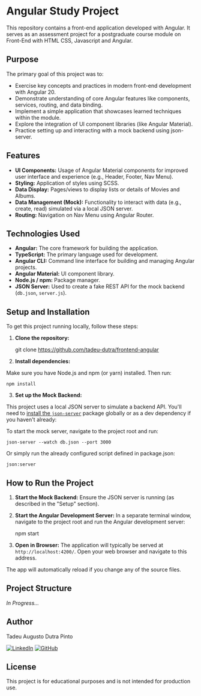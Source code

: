 # Angular Study Project

This repository contains a front-end application developed with Angular. It serves as an assessment project for a postgraduate course module on Front-End with HTML CSS, Javascript and Angular.

## Purpose

The primary goal of this project was to:

*   Exercise key concepts and practices in modern front-end development with Angular 20.
*   Demonstrate understanding of core Angular features like components, services, routing, and data binding.
*   Implement a simple application that showcases learned techniques within the module.
*   Explore the integration of UI component libraries (like Angular Material).
*   Practice setting up and interacting with a mock backend using json-server.

## Features

*   **UI Components:** Usage of Angular Material components for improved user interface and experience (e.g., Header, Footer, Nav Menu).
*   **Styling:** Application of styles using SCSS.
*   **Data Display:** Pages/views to display lists or details of Movies and Albums.
*   **Data Management (Mock):** Functionality to interact with data (e.g., create, read) simulated via a local JSON server.
*   **Routing:** Navigation on Nav Menu using Angular Router.

## Technologies Used

*   **Angular:** The core framework for building the application.
*   **TypeScript:** The primary language used for development.
*   **Angular CLI:** Command line interface for building and managing Angular projects.
*   **Angular Material:** UI component library.
*   **Node.js / npm:** Package manager.
*   **JSON Server:** Used to create a fake REST API for the mock backend (`db.json`, `server.js`).

## Setup and Installation

To get this project running locally, follow these steps:

1.  **Clone the repository:**

    git clone https://github.com/tadeu-dutra/frontend-angular

2.  **Install dependencies:**

Make sure you have Node.js and npm (or yarn) installed. Then run:

    npm install

3.  **Set up the Mock Backend:**

This project uses a local JSON server to simulate a backend API.
You'll need to [install the `json-server`](https://www.npmjs.com/package/json-server) package globally or as a dev dependency if you haven't already:

To start the mock server, navigate to the project root and run:

    json-server --watch db.json --port 3000

Or simply run the already configured script defined in package.json:

    json:server

## How to Run the Project

1.  **Start the Mock Backend:** Ensure the JSON server is running (as described in the "Setup" section).
2.  **Start the Angular Development Server:** In a separate terminal window, navigate to the project root and run the Angular development server:

    npm start

3.  **Open in Browser:** The application will typically be served at `http://localhost:4200/`. Open your web browser and navigate to this address.

The app will automatically reload if you change any of the source files.

## Project Structure

_In Progress..._

## Author

Tadeu Augusto Dutra Pinto

[![LinkedIn](https://img.shields.io/badge/LinkedIn-0077B5?style=for-the-badge&logo=linkedin&logoColor=white)](https://www.linkedin.com/in/tadeuaugustodutrapinto/)
[![GitHub](https://img.shields.io/badge/GitHub-100000?style=for-the-badge&logo=github&logoColor=white)](https://github.com/tadeu-dutra)


## License

This project is for educational purposes and is not intended for production use.


